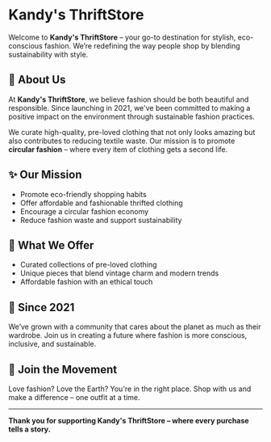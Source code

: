 # Kandy's ThriftStore

Welcome to **Kandy's ThriftStore** – your go-to destination for stylish, eco-conscious fashion. We’re redefining the way people shop by blending sustainability with style.

## 🌱 About Us

At **Kandy's ThriftStore**, we believe fashion should be both beautiful and responsible. Since launching in 2021, we've been committed to making a positive impact on the environment through sustainable fashion practices.

We curate high-quality, pre-loved clothing that not only looks amazing but also contributes to reducing textile waste. Our mission is to promote **circular fashion** – where every item of clothing gets a second life.

## ✨ Our Mission

- Promote eco-friendly shopping habits
- Offer affordable and fashionable thrifted clothing
- Encourage a circular fashion economy
- Reduce fashion waste and support sustainability

## 👕 What We Offer

- Curated collections of pre-loved clothing
- Unique pieces that blend vintage charm and modern trends
- Affordable fashion with an ethical touch

## 📆 Since 2021

We’ve grown with a community that cares about the planet as much as their wardrobe. Join us in creating a future where fashion is more conscious, inclusive, and sustainable.

## 🤝 Join the Movement

Love fashion? Love the Earth? You're in the right place. Shop with us and make a difference – one outfit at a time.

---

**Thank you for supporting Kandy's ThriftStore – where every purchase tells a story.**

